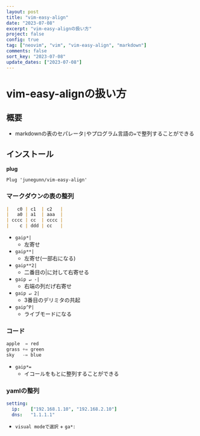 ```yaml
---
layout: post
title: "vim-easy-align"
date: "2023-07-08"
excerpt: "vim-easy-alignの扱い方"
project: false
config: true
tag: ["neovim", "vim", "vim-easy-align", "markdown"]
comments: false
sort_key: "2023-07-08"
update_dates: ["2023-07-08"]
---
```


# vim-easy-alignの扱い方

## 概要
 - markdownの表のセパレータ`|`やプログラム言語の`=`で整列することができる

## インストール

**plug**
```vim
Plug 'junegunn/vim-easy-align'
```

### マークダウンの表の整列

```markdown
|   c0 | c1  | c2   |
|   a0 | a1  | aaa  |
| cccc | cc  | cccc |
|    c | ddd | cc   |
```

 - `gaip*|`
   - 左寄せ
 - `gaip**|`
   - 左寄せ(一部右になる)
 - `gaip**2|`
   - 二番目の|に対して右寄せる
 - `gaip ↵ -|`
   - 右端の列だげ右寄せ
 - `gaip ↵ 2|`
   - 3番目のデリミタの共起
 - `gaip^P|`
   - ライブモードになる

### コード

```python
apple  = red
grass += green
sky   -= blue
```

 - `gaip*=` 
   - イコールをもとに整列することができる

### yamlの整列 

```yaml
setting:
  ip:    ["192.168.1.10", "192.168.2.10"]
  dns:   "1.1.1.1"
```
 
 - `visual modeで選択` + `ga*:`
